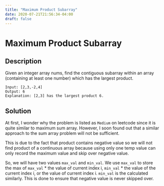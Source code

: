 ```yaml
---
title: "Maximum Product Subarray"
date: 2020-07-21T21:56:34-04:00
draft: false
---
```


# Maximum Product Subarray

## Description

Given an integer array nums, find the contiguous subarray within an array (containing at least one number) which has the largest product.

```
Input: [2,3,-2,4]
Output: 6
Explanation: [2,3] has the largest product 6.
```

## Solution

At first, I wonder why the problem is listed as `Medium` on leetcode since it is
quite similar to maximum sum array. However, I soon found out that a similar approach to the sum array problem will not be sufficient. 

This is due to the fact that product contains negative value so we will not find product of a continuous array because using only one temp value can only record
the maximum value and skip over negative value. 

So, we will have two values `max_val` and `min_val`. We use `max_val` to store
the max of `max_val` * the value of current index i, `min_val` * the value
of the current index i, or the value of current index i. `min_val` is the 
calculated similarly. This is done to ensure that negative value is never
skipped over.
